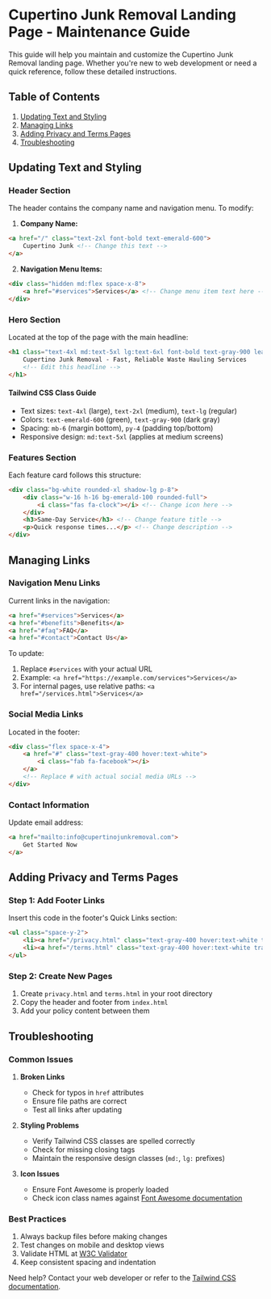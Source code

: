 # Cupertino Junk Removal Landing Page - Maintenance Guide

This guide will help you maintain and customize the Cupertino Junk Removal landing page. Whether you're new to web development or need a quick reference, follow these detailed instructions.

## Table of Contents
1. [Updating Text and Styling](#updating-text-and-styling)
2. [Managing Links](#managing-links)
3. [Adding Privacy and Terms Pages](#adding-privacy-and-terms-pages)
4. [Troubleshooting](#troubleshooting)

## Updating Text and Styling

### Header Section
The header contains the company name and navigation menu. To modify:

1. **Company Name:**
```html
<a href="/" class="text-2xl font-bold text-emerald-600">
    Cupertino Junk <!-- Change this text -->
</a>
```

2. **Navigation Menu Items:**
```html
<div class="hidden md:flex space-x-8">
    <a href="#services">Services</a> <!-- Change menu item text here -->
</div>
```

### Hero Section
Located at the top of the page with the main headline:

```html
<h1 class="text-4xl md:text-5xl lg:text-6xl font-bold text-gray-900 leading-tight mb-6">
    Cupertino Junk Removal - Fast, Reliable Waste Hauling Services
    <!-- Edit this headline -->
</h1>
```

#### Tailwind CSS Class Guide
- Text sizes: `text-4xl` (large), `text-2xl` (medium), `text-lg` (regular)
- Colors: `text-emerald-600` (green), `text-gray-900` (dark gray)
- Spacing: `mb-6` (margin bottom), `py-4` (padding top/bottom)
- Responsive design: `md:text-5xl` (applies at medium screens)

### Features Section
Each feature card follows this structure:
```html
<div class="bg-white rounded-xl shadow-lg p-8">
    <div class="w-16 h-16 bg-emerald-100 rounded-full">
        <i class="fas fa-clock"></i> <!-- Change icon here -->
    </div>
    <h3>Same-Day Service</h3> <!-- Change feature title -->
    <p>Quick response times...</p> <!-- Change description -->
</div>
```

## Managing Links

### Navigation Menu Links
Current links in the navigation:
```html
<a href="#services">Services</a>
<a href="#benefits">Benefits</a>
<a href="#faq">FAQ</a>
<a href="#contact">Contact Us</a>
```

To update:
1. Replace `#services` with your actual URL
2. Example: `<a href="https://example.com/services">Services</a>`
3. For internal pages, use relative paths: `<a href="/services.html">Services</a>`

### Social Media Links
Located in the footer:
```html
<div class="flex space-x-4">
    <a href="#" class="text-gray-400 hover:text-white">
        <i class="fab fa-facebook"></i>
    </a>
    <!-- Replace # with actual social media URLs -->
</div>
```

### Contact Information
Update email address:
```html
<a href="mailto:info@cupertinojunkremoval.com">
    Get Started Now
</a>
```

## Adding Privacy and Terms Pages

### Step 1: Add Footer Links
Insert this code in the footer's Quick Links section:
```html
<ul class="space-y-2">
    <li><a href="/privacy.html" class="text-gray-400 hover:text-white transition-colors duration-300">Privacy Policy</a></li>
    <li><a href="/terms.html" class="text-gray-400 hover:text-white transition-colors duration-300">Terms of Service</a></li>
</ul>
```

### Step 2: Create New Pages
1. Create `privacy.html` and `terms.html` in your root directory
2. Copy the header and footer from `index.html`
3. Add your policy content between them

## Troubleshooting

### Common Issues

1. **Broken Links**
   - Check for typos in `href` attributes
   - Ensure file paths are correct
   - Test all links after updating

2. **Styling Problems**
   - Verify Tailwind CSS classes are spelled correctly
   - Check for missing closing tags
   - Maintain the responsive design classes (`md:`, `lg:` prefixes)

3. **Icon Issues**
   - Ensure Font Awesome is properly loaded
   - Check icon class names against [Font Awesome documentation](https://fontawesome.com/icons)

### Best Practices

1. Always backup files before making changes
2. Test changes on mobile and desktop views
3. Validate HTML at [W3C Validator](https://validator.w3.org/)
4. Keep consistent spacing and indentation

Need help? Contact your web developer or refer to the [Tailwind CSS documentation](https://tailwindcss.com/docs).